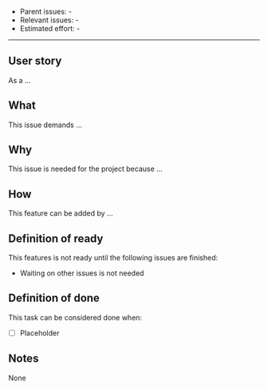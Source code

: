 <!-- Check if the issue title is descriptive! -->
- Parent issues: -
- Relevant issues: -
- Estimated effort: -

* * *

## User story
<!-- The user story for the issue. Remove if not applicable -->
As a ...

## What
<!-- Specify what this issue adds to the project -->
This issue demands ...

## Why
<!-- Specify why this issue is needed in the project -->
This issue is needed for the project because ...

## How
<!-- Specify how this feature can be added to the project -->
This feature can be added by ...

## Definition of ready
<!-- Specify any issues that are still open that must be completed before people can start on this issue -->
This features is not ready until the following issues are finished:
- Waiting on other issues is not needed

## Definition of done
<!-- Specify exactly what must be done before this issue can be considered done -->
This task can be considered done when:
- [ ] Placeholder

## Notes
<!-- Is there anything important to know? Are there relevant links (or other sources) for this issue? -->
None
